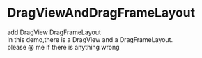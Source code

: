 # DragViewAndDragFrameLayout
add DragView DragFrameLayout<br> 
In this demo,there is a DragView and a DragFrameLayout.<br>
please @ me if there is anything wrong
